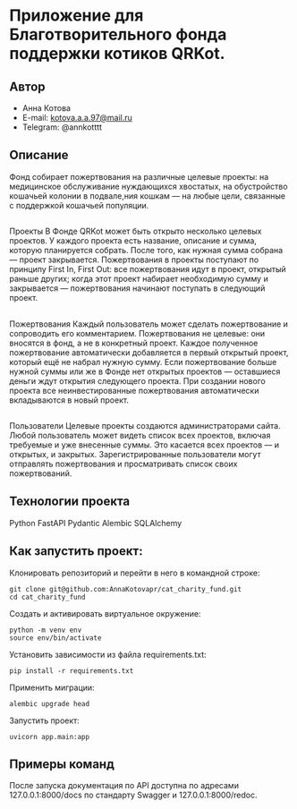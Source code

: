 # Приложение для Благотворительного фонда поддержки котиков QRKot. 

## Автор
- Анна Котова
- E-mail: kotova.a.a.97@mail.ru
- Telegram: @annkotttt

##  Описание
Фонд собирает пожертвования на различные целевые проекты: на медицинское обслуживание нуждающихся хвостатых, на обустройство кошачьей колонии в подвале,ния кошкам — на любые цели, связанные с поддержкой кошачьей популяции.

##
Проекты
В Фонде QRKot может быть открыто несколько целевых проектов. У каждого проекта есть название, описание и сумма, которую планируется собрать. После того, как нужная сумма собрана — проект закрывается.
Пожертвования в проекты поступают по принципу First In, First Out: все пожертвования идут в проект, открытый раньше других; когда этот проект набирает необходимую сумму и закрывается — пожертвования начинают поступать в следующий проект.

##
Пожертвования
Каждый пользователь может сделать пожертвование и сопроводить его комментарием. Пожертвования не целевые: они вносятся в фонд, а не в конкретный проект. Каждое полученное пожертвование автоматически добавляется в первый открытый проект, который ещё не набрал нужную сумму. Если пожертвование больше нужной суммы или же в Фонде нет открытых проектов — оставшиеся деньги ждут открытия следующего проекта. При создании нового проекта все неинвестированные пожертвования автоматически вкладываются в новый проект.

##
Пользователи
Целевые проекты создаются администраторами сайта. 
Любой пользователь может видеть список всех проектов, включая требуемые и уже внесенные суммы. Это касается всех проектов — и открытых, и закрытых.
Зарегистрированные пользователи могут отправлять пожертвования и просматривать список своих пожертвований.


## Технологии проекта
Python
FastAPI
Pydantic
Alembic
SQLAlchemy


## Как запустить проект:
Клонировать репозиторий и перейти в него в командной строке:
```
git clone git@github.com:AnnaKotovapr/cat_charity_fund.git
cd cat_charity_fund
```
Cоздать и активировать виртуальное окружение:
```
python -m venv env
source env/bin/activate
```
Установить зависимости из файла requirements.txt:
```
pip install -r requirements.txt
```
Применить миграции:
```
alembic upgrade head
```
Запустить проект:
```
uvicorn app.main:app
```

## Примеры команд
После запуска документация по API доступна по адресами 127.0.0.1:8000/docs по стандарту Swagger и 127.0.0.1:8000/redoc.
